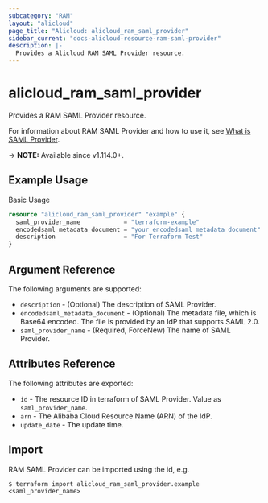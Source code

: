 ```yaml
---
subcategory: "RAM"
layout: "alicloud"
page_title: "Alicloud: alicloud_ram_saml_provider"
sidebar_current: "docs-alicloud-resource-ram-saml-provider"
description: |-
  Provides a Alicloud RAM SAML Provider resource.
---
```


# alicloud_ram_saml_provider

Provides a RAM SAML Provider resource.

For information about RAM SAML Provider and how to use it, see [What is SAML Provider](https://www.alibabacloud.com/help/doc-detail/186846.htm).

-> **NOTE:** Available since v1.114.0+.

## Example Usage

Basic Usage

```terraform
resource "alicloud_ram_saml_provider" "example" {
  saml_provider_name            = "terraform-example"
  encodedsaml_metadata_document = "your encodedsaml metadata document"
  description                   = "For Terraform Test"
}

```

## Argument Reference

The following arguments are supported:

* `description` - (Optional) The description of SAML Provider.
* `encodedsaml_metadata_document` - (Optional) The metadata file, which is Base64 encoded. The file is provided by an IdP that supports SAML 2.0.
* `saml_provider_name` - (Required, ForceNew) The name of SAML Provider.

## Attributes Reference

The following attributes are exported:

* `id` - The resource ID in terraform of SAML Provider. Value as `saml_provider_name`.
* `arn` - The Alibaba Cloud Resource Name (ARN) of the IdP.
* `update_date` - The update time.

## Import

RAM SAML Provider can be imported using the id, e.g.

```shell
$ terraform import alicloud_ram_saml_provider.example <saml_provider_name>
```
